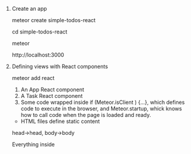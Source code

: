 1.  Create  an app

	meteor create simple-todos-react

	cd simple-todos-react

	meteor

	http://localhost:3000

2. Defining views with React components

	meteor add react

	1. An App React component
	2. A Task React component
	3. Some code wrapped inside if (Meteor.isClient ) {...}, which defines code to execute in the browser, and Meteor.startup, whick knows how to call code when the page is loaded and ready.

	* HTML files define static content

	head->head,  body->body

	Everything inside <template> tags is compiled into Meteor templates, which can be included inside HTML with {{>  templateName}} or  referenced in your JavaScript with Template.templateName,

	* Define view components with React

	In React, view components are classed defined with React.createClass. Your component can have any methods you like, but there are several methods such as render that have special functions.

	Components can also receive data from their parents through attributes callled props. We'll go over some of the more common features of React in this tutorial; You can also check out [Facebooks' React tutorial](https://facebook.github.io/react/docs/tutorial.html)


	* Return markup from the render method with JSX

	The most important method in every React components is render(), which is called by React to get a description of the HTML that this component should display, The HTML content is written using a JavaScript extension called JSX, which kind of looks like writing HTML inside your

	JavaScript. Your can see some obvious differences already: in JSX , you use the className attribute instead of class. An important thing to know about JSX is that it isn't a templating language like Spacebars or Angular- it actually compiles directly to regular JavaScript, Read more about JSX [in the React docs](https://facebook.github.io/react/docs/jsx-in-depth.html)

	* JSX files can use ES2015 features

	[Luke Hoban's "ES6 features"](https://github.com/lukehoban/es6features#readme)

	[Kyle Simpson's "your don't know JS: ES6 and beyond"](https://github.com/getify/You-Dont-Know-JS/tree/master/es6%20%26%20beyond)

	[Nikonlas C.Zakas "understanding ECMAScript6"](https://github.com/nzakas/understandinges6)




